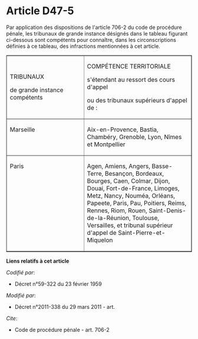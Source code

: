 # Article D47-5

Par application des dispositions de l'article 706-2 du code de procédure pénale, les tribunaux de grande instance désignés
dans le tableau figurant ci-dessous sont compétents pour connaître, dans les circonscriptions définies à ce tableau, des
infractions mentionnées à cet article.

<table align="center" border="1" cellpadding="0" cellspacing="0" width="605">
  <tbody>
    <tr>
      <td width="245">

TRIBUNAUX

de grande instance compétents

</td>
      <td width="360">

COMPÉTENCE TERRITORIALE

s'étendant au ressort des cours d'appel

ou des tribunaux supérieurs d'appel de :

</td>
    </tr>
    <tr>
      <td valign="top" width="245">

Marseille

</td>
      <td valign="top" width="360">

Aix-en-Provence, Bastia, Chambéry, Grenoble, Lyon, Nîmes et Montpellier

</td>
    </tr>
    <tr>
      <td valign="top" width="245">

Paris

</td>
      <td valign="top" width="360">

Agen, Amiens, Angers, Basse-Terre, Besançon, Bordeaux, Bourges, Caen, Colmar, Dijon, Douai, Fort-de-France, Limoges, Metz,
Nancy, Nouméa, Orléans, Papeete, Paris, Pau, Poitiers, Reims, Rennes, Riom, Rouen, Saint-Denis-de-la-Réunion, Toulouse,
Versailles, et tribunal supérieur d'appel de Saint-Pierre-et-Miquelon

</td>
    </tr>
  </tbody>
</table>

**Liens relatifs à cet article**

_Codifié par_:

  - Décret n°59-322 du 23 février 1959

_Modifié par_:

  - Décret n°2011-338 du 29 mars 2011 - art.

_Cite_:

  - Code de procédure pénale - art. 706-2
